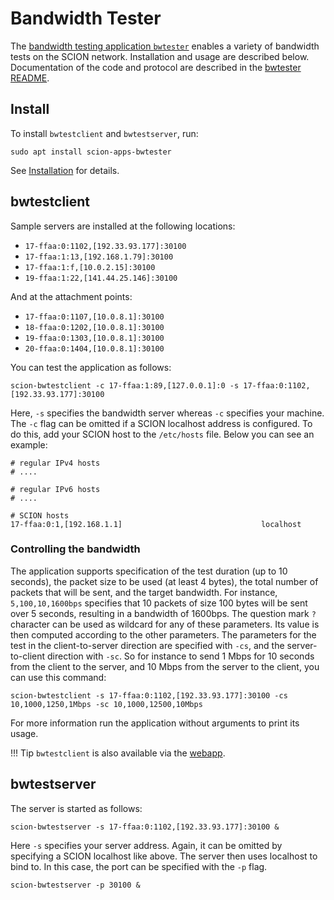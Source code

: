# Bandwidth Tester

The [bandwidth testing application `bwtester`](https://github.com/netsec-ethz/scion-apps/) enables a variety of bandwidth tests on the SCION network. Installation and usage are described below. Documentation of the code and protocol are described in the [bwtester README](https://github.com/netsec-ethz/scion-apps/blob/master/bwtester/README.md).

## Install

To install `bwtestclient` and `bwtestserver`, run:
```shell
sudo apt install scion-apps-bwtester
```
See [Installation](../install/pkg.md#applications) for details.

## bwtestclient

Sample servers are installed at the following locations:

* `17-ffaa:0:1102,[192.33.93.177]:30100`
* `17-ffaa:1:13,[192.168.1.79]:30100`
* `17-ffaa:1:f,[10.0.2.15]:30100`
* `19-ffaa:1:22,[141.44.25.146]:30100`

And at the attachment points:

* `17-ffaa:0:1107,[10.0.8.1]:30100`
* `18-ffaa:0:1202,[10.0.8.1]:30100`
* `19-ffaa:0:1303,[10.0.8.1]:30100`
* `20-ffaa:0:1404,[10.0.8.1]:30100`

You can test the application as follows:

```
scion-bwtestclient -c 17-ffaa:1:89,[127.0.0.1]:0 -s 17-ffaa:0:1102,[192.33.93.177]:30100
```

Here, `-s` specifies the bandwidth server whereas `-c` specifies your machine.
The `-c` flag can be omitted if a SCION localhost address is configured. To do this, add your
SCION host to the `/etc/hosts` file. Below you can see an example:

```
# regular IPv4 hosts
# ....

# regular IPv6 hosts
# ....

# SCION hosts
17-ffaa:0:1,[192.168.1.1]                               localhost
```

### Controlling the bandwidth
The application supports specification of the test duration (up to 10 seconds), the packet size to be used (at least 4 bytes), the total number of packets that will be sent, and the target bandwidth. For instance, `5,100,10,1600bps` specifies that 10 packets of size 100 bytes will be sent over 5 seconds, resulting in a bandwidth of 1600bps. The question mark `?` character can be used as wildcard for any of these parameters. Its value is then computed according to the other parameters. The parameters for the test in the client-to-server direction are specified with `-cs`, and the server-to-client direction with `-sc`. So for instance to send 1 Mbps for 10 seconds from the client to the server, and 10 Mbps from the server to the client, you can use this command:

```
scion-bwtestclient -s 17-ffaa:0:1102,[192.33.93.177]:30100 -cs 10,1000,1250,1Mbps -sc 10,1000,12500,10Mbps
```
For more information run the application without arguments to print its usage.

!!! Tip
    `bwtestclient` is also available via the [webapp](../as_visualization/webapp_apps.md).

## bwtestserver

The server is started as follows:

```
scion-bwtestserver -s 17-ffaa:0:1102,[192.33.93.177]:30100 &
```

Here `-s` specifies your server address. Again, it can be omitted by specifying a SCION localhost like above. The server then
uses localhost to bind to. In this case, the port can be specified with the `-p` flag.


```
scion-bwtestserver -p 30100 &
```
